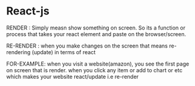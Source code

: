 # React-js

RENDER :  Simply measn show something on screen. So its a function or process that takes your react element and paste on the browser/screen.

RE-RENDER :  when you make changes on the screen that means re-rendering (update) in terms of react

FOR-EXAMPLE: when you visit a website(amazon), you see the first page on screen that is render.
when you click any item or add to chart or etc which makes your website react/update i.e re-render

